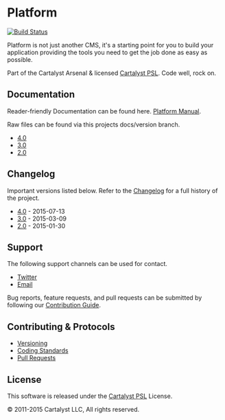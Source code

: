 # Platform

[![Build Status](https://magnum.travis-ci.com/cartalyst/platform.svg?token=98Zt8zYdwyheTKqziswS&branch=4.0)](https://magnum.travis-ci.com/cartalyst/platform)

Platform is not just another CMS, it's a starting point for you to build your application providing the tools you need to get the job done as easy as possible.

Part of the Cartalyst Arsenal & licensed [Cartalyst PSL](LICENSE). Code well, rock on.

## Documentation

Reader-friendly Documentation can be found here. [Platform Manual](https://cartalyst.com/manual/platform/4.0).

Raw files can be found via this projects docs/version branch.

- [4.0](https://github.com/cartalyst/platform/tree/docs/4.0)
- [3.0](https://github.com/cartalyst/platform/tree/docs/3.0)
- [2.0](https://github.com/cartalyst/platform/tree/docs/2.0)

## Changelog

Important versions listed below. Refer to the [Changelog](CHANGELOG.md) for a full history of the project.

- [4.0](CHANGELOG.md) - 2015-07-13
- [3.0](CHANGELOG.md) - 2015-03-09
- [2.0](CHANGELOG.md) - 2015-01-30

## Support

The following support channels can be used for contact.

- [Twitter](https://cartalyst.com/@twitter)
- [Email](mailto:help@cartalyst.com)

Bug reports, feature requests, and pull requests can be submitted by following our [Contribution Guide](CONTRIBUTING.md).

## Contributing & Protocols

- [Versioning](CONTRIBUTING.md#versioning)
- [Coding Standards](CONTRIBUTING.md#coding-standards)
- [Pull Requests](CONTRIBUTING.md#pull-requests)

## License

This software is released under the [Cartalyst PSL](LICENSE) License.

© 2011-2015 Cartalyst LLC, All rights reserved.
